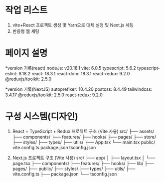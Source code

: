 # 작업 리스트
1. vite+React 프로젝트 생성 및 Yarn으로 대체 설정 및 Next.js 세팅
2. 반응형 웹 세팅
# 페이지 설명
*version 기록(react)
nodeJs: v20.18.1
vite: 6.0.5
typescript: 5.6.2
typescript-eslint: 8.18.2
react: 18.3.1
react-dom: 18.3.1
react-redux: 9.2.0
@reduxjs/toolkit: 2.5.0

*version 기록(NextJS)
autoprefixer: 10.4.20
postcss: 8.4.49
tailwindcss: 3.4.17
@reduxjs/toolkit: 2.5.0
react-redux: 9.2.0

# 구성 시스템(디자인)
1. React + TypeScript + Redux 프로젝트 구조 (Vite 사용)
src/
├── assets/
├── components/
├── features/
├── hooks/
├── pages/
├── store/
├── styles/
├── types/
├── utils/
├── App.tsx
└── main.tsx
public/
vite.config.ts
package.json
tsconfig.json



2. Next.js 프로젝트 구조 (Vite 사용)
src/
├── app/
│ ├── layout.tsx
│ └── page.tsx
├── components/
├── features/
├── hooks/
├── lib/
├── pages/
├── public/
├── styles/
├── types/
├── utils/
├── vite.config.ts
├── package.json
└── tsconfig.json
